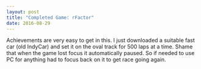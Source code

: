 ```yaml
---
layout: post
title: "Completed Game: rFactor"
date: 2016-08-29
---
```


Achievements are very easy to get in this. I just downloaded a suitable fast car (old IndyCar) and set it on the oval track for 500 laps at a time.
Shame that when the game lost focus it automatically paused.  So if needed to use PC for anything had to focus back on it to get race going again.